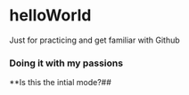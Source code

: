 # helloWorld
Just for practicing and get familiar with Github


### Doing it with my passions
**Is this the intial mode?##

